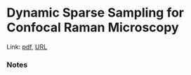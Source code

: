 
# Dynamic Sparse Sampling for Confocal Raman Microscopy

Link: [pdf](zotero://select/items/@zhang2018a), [URL](https://pubs.acs.org/doi/10.1021/acs.analchem.7b04749)

### Notes